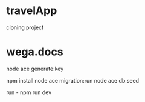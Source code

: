 # travelApp

cloning project
# wega.docs

node ace generate:key

npm install
node ace migration:run
node ace db:seed

run - npm run dev
